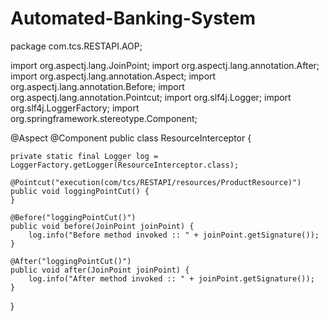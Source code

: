 # Automated-Banking-System

package com.tcs.RESTAPI.AOP;

import org.aspectj.lang.JoinPoint;
import org.aspectj.lang.annotation.After;
import org.aspectj.lang.annotation.Aspect;
import org.aspectj.lang.annotation.Before;
import org.aspectj.lang.annotation.Pointcut;
import org.slf4j.Logger;
import org.slf4j.LoggerFactory;
import org.springframework.stereotype.Component;

@Aspect
@Component
public class ResourceInterceptor {

    private static final Logger log = LoggerFactory.getLogger(ResourceInterceptor.class);

    @Pointcut("execution(com/tcs/RESTAPI/resources/ProductResource)")
    public void loggingPointCut() {
    }

    @Before("loggingPointCut()")
    public void before(JoinPoint joinPoint) {
        log.info("Before method invoked :: " + joinPoint.getSignature());
    }

    @After("loggingPointCut()")
    public void after(JoinPoint joinPoint) {
        log.info("After method invoked :: " + joinPoint.getSignature());
    }
}
